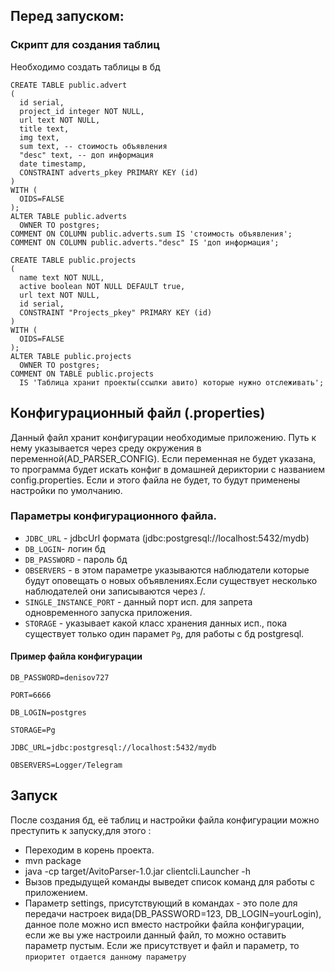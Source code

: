 ## Перед запуском:

### Скрипт для создания таблиц

Необходимо создать таблицы в бд
```
CREATE TABLE public.advert
(
  id serial,
  project_id integer NOT NULL,
  url text NOT NULL,
  title text,
  img text,
  sum text, -- стоимость объявления
  "desc" text, -- доп информация
  date timestamp,
  CONSTRAINT adverts_pkey PRIMARY KEY (id)
)
WITH (
  OIDS=FALSE
);
ALTER TABLE public.adverts
  OWNER TO postgres;
COMMENT ON COLUMN public.adverts.sum IS 'стоимость объявления';
COMMENT ON COLUMN public.adverts."desc" IS 'доп информация';
```

```
CREATE TABLE public.projects
(
  name text NOT NULL,
  active boolean NOT NULL DEFAULT true,
  url text NOT NULL,
  id serial,
  CONSTRAINT "Projects_pkey" PRIMARY KEY (id)
)
WITH (
  OIDS=FALSE
);
ALTER TABLE public.projects
  OWNER TO postgres;
COMMENT ON TABLE public.projects
  IS 'Таблица хранит проекты(ссылки авито) которые нужно отслеживать';
```


## Конфигурационный файл (.properties)

Данный файл хранит конфигурации необходимые приложению. 
Путь к нему указывается через среду окружения в переменной(AD_PARSER_CONFIG). 
Если переменная не будет указана, то программа будет искать конфиг
в домашней дериктории с названием config.properties. Если и этого файла не будет,
то будут применены настройки по умолчанию.

### Параметры конфигурационного файла.

 * `JDBC_URL` - jdbcUrl формата (jdbc:postgresql://localhost:5432/mydb)
 * `DB_LOGIN`- логин бд
 * `DB_PASSWORD` - пароль бд
 * `OBSERVERS` - в этом параметре указываются наблюдатели которые будут оповещать 
 о новых объявлениях.Если существует несколько наблюдателей они записываются через /.
 * `SINGLE_INSTANCE_PORT` - данный порт исп. для запрета одновременного запуска приложения.
 * `STORAGE` - указывает какой класс хранения данных исп., пока существует
  только один парамет `Pg`, для работы с бд postgresql.
  
#### Пример файла конфигурации

```
DB_PASSWORD=denisov727

PORT=6666

DB_LOGIN=postgres

STORAGE=Pg

JDBC_URL=jdbc:postgresql://localhost:5432/mydb

OBSERVERS=Logger/Telegram
```

## Запуск

После создания бд, её таблиц и настройки файла конфигурации можно преступить
к запуску,для этого :

* Переходим в корень проекта.
* mvn package
* java -cp target/AvitoParser-1.0.jar clientcli.Launcher -h
* Вызов предыдущей команды выведет список команд для работы с приложением.
* Параметр settings, присутствующий в командах - это поле для передачи настроек 
вида(DB_PASSWORD=123, DB_LOGIN=yourLogin), данное поле можно исп вместо настройки 
файла конфигурации, если же вы уже настроили данный файл, то можно оставить
 параметр пустым. Если же присутствует и файл и параметр, то 
 `приоритет отдается данному параметру`
 
